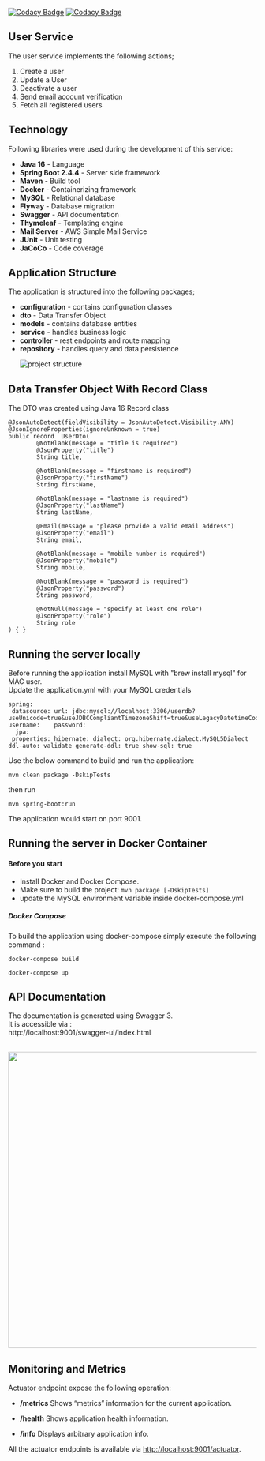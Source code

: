 [![Codacy Badge](https://app.codacy.com/project/badge/Grade/ac3659f8d95a4c9487917e2f5655afc0)](https://www.codacy.com/gh/ahmedkabiru/user-api-service/dashboard?utm_source=github.com&amp;utm_medium=referral&amp;utm_content=ahmedkabiru/user-api-service&amp;utm_campaign=Badge_Grade)  [![Codacy Badge](https://app.codacy.com/project/badge/Coverage/ac3659f8d95a4c9487917e2f5655afc0)](https://www.codacy.com/gh/ahmedkabiru/user-api-service/dashboard?utm_source=github.com&utm_medium=referral&utm_content=ahmedkabiru/user-api-service&utm_campaign=Badge_Coverage)
## User Service
The user service implements the following actions;
1. Create a user
2. Update a User
3. Deactivate a user
4. Send email account verification
5. Fetch all registered users

## Technology
Following libraries were used during the development of this service:
- **Java 16** - Language
- **Spring Boot 2.4.4** - Server side framework
- **Maven** - Build tool
- **Docker** - Containerizing framework
- **MySQL** - Relational database
- **Flyway** - Database migration
- **Swagger** - API documentation
- **Thymeleaf** - Templating engine
- **Mail Server** - AWS Simple Mail Service
- **JUnit** - Unit testing
- **JaCoCo** - Code coverage

## Application Structure
The application is structured into the following packages;
- **configuration** - contains configuration classes
- **dto** - Data Transfer Object
- **models** - contains database entities
- **service** - handles business logic
- **controller** - rest endpoints and route mapping
- **repository** - handles query and data persistence
  <p align="left">  
    <img src="https://github.com/ahmedkabiru/1wa-user-service/blob/main/docs/images/project-structure-2.png" alt="project structure">  
  </p>  
## Data Transfer Object With Record Class
The DTO was created using Java 16 Record class 
```  
@JsonAutoDetect(fieldVisibility = JsonAutoDetect.Visibility.ANY)
@JsonIgnoreProperties(ignoreUnknown = true)
public record  UserDto(
        @NotBlank(message = "title is required")
        @JsonProperty("title")
        String title,

        @NotBlank(message = "firstname is required")
        @JsonProperty("firstName")
        String firstName,

        @NotBlank(message = "lastname is required")
        @JsonProperty("lastName")
        String lastName,

        @Email(message = "please provide a valid email address")
        @JsonProperty("email")
        String email,

        @NotBlank(message = "mobile number is required")
        @JsonProperty("mobile")
        String mobile,

        @NotBlank(message = "password is required")
        @JsonProperty("password")
        String password,

        @NotNull(message = "specify at least one role")
        @JsonProperty("role")
        String role
) { }

```
## Running the server locally
Before running the application install MySQL with "brew install mysql" for MAC user.  
Update the application.yml with your MySQL credentials
```  
spring:  
 datasource: url: jdbc:mysql://localhost:3306/userdb?useUnicode=true&useJDBCCompliantTimezoneShift=true&useLegacyDatetimeCode=false&serverTimezone=UTC&zeroDateTimeBehavior=convertToNull&createDatabaseIfNotExist=true&useSSL=false username:    password:   
  jpa:  
 properties: hibernate: dialect: org.hibernate.dialect.MySQL5Dialect ddl-auto: validate generate-ddl: true show-sql: true  
```  
Use the below command to build and run the application:
```  
mvn clean package -DskipTests  
```  
then run
```  
mvn spring-boot:run  
```  

The application would start on port 9001.

## Running the server in Docker Container
#### Before you start

- Install Docker and Docker Compose.
- Make sure to build the project: `mvn package [-DskipTests]`
- update the MySQL environment variable inside docker-compose.yml
##### Docker Compose #####  
To build the application using docker-compose simply execute the following command :
```  
docker-compose build  
```  
```  
docker-compose up  
```  
## API Documentation
The documentation is generated using Swagger 3.  
It is accessible via :   
http://localhost:9001/swagger-ui/index.html

<p align="center">  
    <br>  
    <img width="600" src="https://github.com/ahmedkabiru/1wa-user-service/blob/main/docs/images/swagger.png">  
</p>

## Monitoring and Metrics
Actuator endpoint expose the following operation:

- **/metrics** Shows “metrics” information for the current application.

- **/health** Shows application health information.

- **/info** Displays arbitrary application info.

All the actuator endpoints is available via <http://localhost:9001/actuator>.